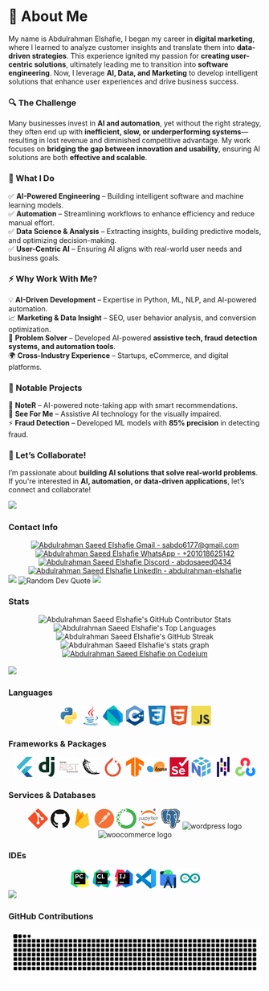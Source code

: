 # 🚀 About Me  

My name is Abdulrahman Elshafie, I began my career in **digital marketing**, where I learned to analyze customer insights and translate them into **data-driven strategies**. This experience ignited my passion for **creating user-centric solutions**, ultimately leading me to transition into **software engineering**. Now, I leverage **AI, Data, and Marketing** to develop intelligent solutions that enhance user experiences and drive business success.  

### 🔍 The Challenge  

Many businesses invest in **AI and automation**, yet without the right strategy, they often end up with **inefficient, slow, or underperforming systems**—resulting in lost revenue and diminished competitive advantage. My work focuses on **bridging the gap between innovation and usability**, ensuring AI solutions are both **effective and scalable**.  

### 🔑 What I Do  

✅ **AI-Powered Engineering** – Building intelligent software and machine learning models.  
✅ **Automation** – Streamlining workflows to enhance efficiency and reduce manual effort.  
✅ **Data Science & Analysis** – Extracting insights, building predictive models, and optimizing decision-making.  
✅ **User-Centric AI** – Ensuring AI aligns with real-world user needs and business goals.  

### ⚡ Why Work With Me?  

💡 **AI-Driven Development** – Expertise in Python, ML, NLP, and AI-powered automation.  
📈 **Marketing & Data Insight** – SEO, user behavior analysis, and conversion optimization.  
🔬 **Problem Solver** – Developed AI-powered **assistive tech, fraud detection systems, and automation tools**.  
🌍 **Cross-Industry Experience** – Startups, eCommerce, and digital platforms.  

### 📂 Notable Projects  

📝 **NoteR** – AI-powered note-taking app with smart recommendations.  
👀 **See For Me** – Assistive AI technology for the visually impaired.  
⚡ **Fraud Detection** – Developed ML models with **85% precision** in detecting fraud.  

### 📩 Let’s Collaborate!  

I’m passionate about **building AI solutions that solve real-world problems**. If you're interested in **AI, automation, or data-driven applications**, let’s connect and collaborate!  


<img src="https://user-images.githubusercontent.com/73097560/115834477-dbab4500-a447-11eb-908a-139a6edaec5c.gif">

### Contact Info

<div align="center">
  <a href="mailto:sabdo6177@gmail.com" target="_blank">
    <img src="https://img.shields.io/static/v1?message=Gmail&logo=gmail&label=&color=D14836&logoColor=white&labelColor=&style=for-the-badge" height="35" alt="Abdulrahman Saeed Elshafie Gmail - sabdo6177@gmail.com"  />
  </a>
  <a href="https://wa.me/201018625142" target="_blank">
    <img src="https://img.shields.io/static/v1?message=Whatsapp&logo=whatsapp&label=&color=25D366&logoColor=white&labelColor=&style=for-the-badge" height="35" alt="Abdulrahman Saeed Elshafie WhatsApp - +201018625142"  />
  </a>
  <a href="https://discordapp.com/users/abdosaeed0434" target="_blank">
    <img src="https://img.shields.io/static/v1?message=DISCORD&logo=Discord&label=&color=0067e0&logoColor=white&labelColor=&style=for-the-badge" height="35" alt="Abdulrahman Saeed Elshafie Discord - abdosaeed0434"  />
  </a>
  <a href="https://www.linkedin.com/in/abdulrahman-elshafie/" target="_blank">
    <img src="https://img.shields.io/static/v1?message=LINKEDIN&logo=LinkedIn&label=&color=0077B5&logoColor=white&labelColor=&style=for-the-badge" height="35" alt="Abdulrahman Saeed Elshafie LinkedIn - abdulrahman-elshafie"  />
  </a>

</div>
<img src="https://user-images.githubusercontent.com/73097560/115834477-dbab4500-a447-11eb-908a-139a6edaec5c.gif">

<img src="https://quotes-github-readme.vercel.app/api?type=horizontal&theme=transparent" height="200" alt="Random Dev Quote" align="center">

<img src="https://user-images.githubusercontent.com/73097560/115834477-dbab4500-a447-11eb-908a-139a6edaec5c.gif">

### Stats
<div align="center">

  <img src="https://github-contributor-stats.vercel.app/api?username=AbdulrahmanElshafie&limit=5&theme=transparent&combine_all_yearly_contributions=true&order_by=contributions" height="200" alt="Abdulrahman Saeed Elshafie's GitHub Contributor Stats">
  <br>
  <img src="https://github-readme-stats.vercel.app/api/top-langs/?username=AbdulrahmanElshafie&layout=compact&theme=transparent" alt="Abdulrahman Saeed Elshafie's Top Languages" height="150"/>
  <br>
  <img src="https://streak-stats.demolab.com?user=AbdulrahmanElshafie&theme=transparent&fire=EB5454" alt="Abdulrahman Saeed Elshafie's GitHub Streak" height="150"/>
  <br>
  <img src="https://github-readme-stats.vercel.app/api?username=AbdulrahmanElshafie&show_icons=true&include_all_commits=true&count_private=true&theme=transparent" height="150" alt="Abdulrahman Saeed Elshafie's stats graph"  />
  <br>
  <a href="https://codeium.com/profile/abdulrahman-saeed-elshafie"><img src="https://codeium.com/badges/user/abdulrahman-saeed-elshafie/autocomplete" alt="Abdulrahman Saeed Elshafie on Codeium"></a>
  <br>

</div>

<br clear="both">
<img src="https://user-images.githubusercontent.com/73097560/115834477-dbab4500-a447-11eb-908a-139a6edaec5c.gif">

### Languages
<div align="center">
<img src="https://raw.githubusercontent.com/devicons/devicon/master/icons/python/python-original.svg" width=40>
<img src="https://raw.githubusercontent.com/devicons/devicon/master/icons/java/java-original.svg" width=40>
<img src="https://raw.githubusercontent.com/devicons/devicon/master/icons/dart/dart-original.svg" width=40>
<img src="https://raw.githubusercontent.com/devicons/devicon/master/icons/cplusplus/cplusplus-original.svg" width=40>
<img src="https://raw.githubusercontent.com/devicons/devicon/master/icons/css3/css3-original.svg" width=40>
<img src="https://raw.githubusercontent.com/devicons/devicon/master/icons/html5/html5-original.svg" width=40>
<img src="https://raw.githubusercontent.com/devicons/devicon/master/icons/javascript/javascript-original.svg" width=40>

</div>

### Frameworks & Packages
<div align="center">

<img src="https://raw.githubusercontent.com/devicons/devicon/master/icons/flutter/flutter-original.svg" width=40>
<img src="https://raw.githubusercontent.com/devicons/devicon/master/icons/django/django-plain.svg" width=40>
<img src="https://raw.githubusercontent.com/devicons/devicon/master/icons/djangorest/djangorest-original-wordmark.svg" width=40>
<img src="https://raw.githubusercontent.com/devicons/devicon/master/icons/flask/flask-original.svg" width=40>
<img src="https://raw.githubusercontent.com/devicons/devicon/master/icons/pytorch/pytorch-original.svg" width=40>
<img src="https://raw.githubusercontent.com/devicons/devicon/master/icons/tensorflow/tensorflow-original.svg" width=40>
<img src="https://raw.githubusercontent.com/devicons/devicon/master/icons/scikitlearn/scikitlearn-original.svg" width=40>
<img src="https://raw.githubusercontent.com/devicons/devicon/master/icons/selenium/selenium-original.svg" width=40>
<img src="https://raw.githubusercontent.com/devicons/devicon/master/icons/numpy/numpy-original.svg" width=40>
<img src="https://raw.githubusercontent.com/devicons/devicon/master/icons/pandas/pandas-original.svg" width=40>
<img src="https://raw.githubusercontent.com/devicons/devicon/master/icons/opencv/opencv-original.svg" width=40>
</div>

### Services & Databases
<div align="center">

<img src="https://raw.githubusercontent.com/devicons/devicon/master/icons/git/git-original.svg" width=40>
<img src="https://raw.githubusercontent.com/devicons/devicon/master/icons/github/github-original.svg" width=40>
<img src="https://raw.githubusercontent.com/devicons/devicon/master/icons/firebase/firebase-original.svg" width=40>
<img src="https://raw.githubusercontent.com/devicons/devicon/master/icons/postman/postman-original.svg" width=40>
<img src="https://raw.githubusercontent.com/devicons/devicon/master/icons/anaconda/anaconda-original.svg" width=40>
<img src="https://raw.githubusercontent.com/devicons/devicon/master/icons/jupyter/jupyter-original-wordmark.svg" width=40>
<img src="https://raw.githubusercontent.com/devicons/devicon/master/icons/postgresql/postgresql-original.svg" width=40>
<img src="https://cdn.jsdelivr.net/gh/devicons/devicon/icons/wordpress/wordpress-original.svg" height="40" alt="wordpress logo"  />
<img src="https://cdn.jsdelivr.net/gh/devicons/devicon/icons/woocommerce/woocommerce-original.svg" height="40" alt="woocommerce logo"  />

</div>

### IDEs
<div align="center">

<img src="https://raw.githubusercontent.com/devicons/devicon/master/icons/pycharm/pycharm-original.svg" width=40>
<img src="https://raw.githubusercontent.com/devicons/devicon/master/icons/clion/clion-original.svg" width=40>
<img src="https://raw.githubusercontent.com/devicons/devicon/master/icons/intellij/intellij-original.svg" width=40>
<img src="https://raw.githubusercontent.com/devicons/devicon/master/icons/vscode/vscode-original.svg" width=40>
<img src="https://raw.githubusercontent.com/devicons/devicon/master/icons/androidstudio/androidstudio-original.svg" width=40>
<img src="https://raw.githubusercontent.com/devicons/devicon/master/icons/arduino/arduino-original.svg" width=40>
</div>

<img src="https://user-images.githubusercontent.com/73097560/115834477-dbab4500-a447-11eb-908a-139a6edaec5c.gif">

### GitHub Contributions
<img src="https://raw.githubusercontent.com/AbdulrahmanElshafie/AbdulrahmanElshafie/output/github-contribution-grid-snake-dark.svg" alt="Abdulrahman Saeed Elshafie GitHub Contributions Snake">
